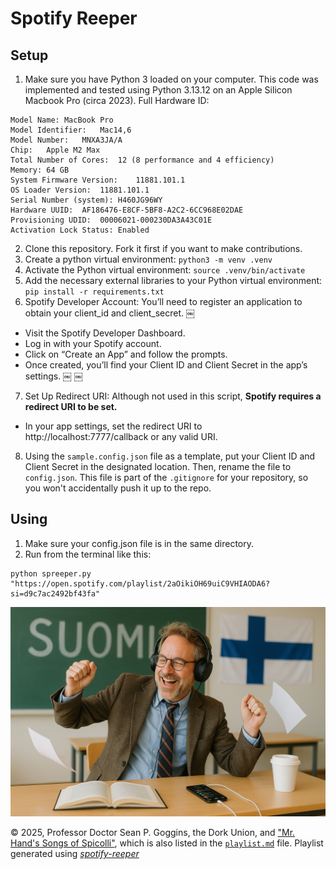 # Spotify Reeper

## Setup
1. Make sure you have Python 3 loaded on your computer. This code was implemented and tested using Python 3.13.12 on an Apple Silicon Macbook Pro (circa 2023). Full Hardware ID: 
```
Model Name:	MacBook Pro
Model Identifier:	Mac14,6
Model Number:	MNXA3JA/A
Chip:	Apple M2 Max
Total Number of Cores:	12 (8 performance and 4 efficiency)
Memory:	64 GB
System Firmware Version:	11881.101.1
OS Loader Version:	11881.101.1
Serial Number (system):	H460JG96WY
Hardware UUID:	AF186476-E8CF-5BF8-A2C2-6CC968E02DAE
Provisioning UDID:	00006021-000230DA3A43C01E
Activation Lock Status:	Enabled
```

2. Clone this repository. Fork it first if you want to make contributions. 
3. Create a python virtual environment: `python3 -m venv .venv`
4. Activate the Python virtual environment: `source .venv/bin/activate`
5. Add the necessary external libraries to your Python virtual environment: `pip install -r requirements.txt`
6.	Spotify Developer Account: You’ll need to register an application to obtain your client_id and client_secret. ￼
 - Visit the Spotify Developer Dashboard.
 - Log in with your Spotify account.
 - Click on “Create an App” and follow the prompts.
 - Once created, you’ll find your Client ID and Client Secret in the app’s settings. ￼ ￼
7.	Set Up Redirect URI: Although not used in this script, **Spotify requires a redirect URI to be set.**
 - In your app settings, set the redirect URI to http://localhost:7777/callback or any valid URI.
8. Using the `sample.config.json` file as a template, put your Client ID and Client Secret in the designated location. Then, rename the file to `config.json`. This file is part of the `.gitignore` for your repository, so you won't accidentally push it up to the repo. 

## Using 
1.	Make sure your config.json file is in the same directory.
2.	Run from the terminal like this:
```
python spreeper.py "https://open.spotify.com/playlist/2aOikiOH69uiC9VHIAODA6?si=d9c7ac2492bf43fa"
```

![alt text](image.png)

© 2025, Professor Doctor Sean P. Goggins, the Dork Union, and ["Mr. Hand's Songs of Spicolli"](https://open.spotify.com/playlist/2aOikiOH69uiC9VHIAODA6?si=d9c7ac2492bf43fa), which is also listed in the [`playlist.md`](playlist.md) file. Playlist generated using [*spotify-reeper*](https://github.com/auteursoft/spotify-reeper.git)
